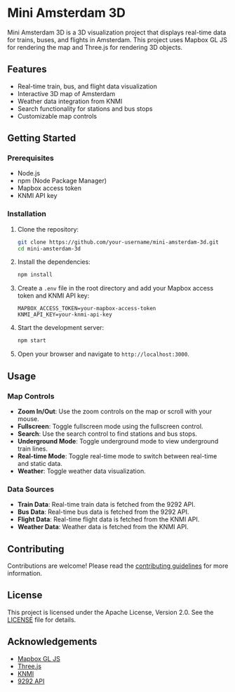 # Mini Amsterdam 3D

Mini Amsterdam 3D is a 3D visualization project that displays real-time data for trains, buses, and flights in Amsterdam. This project uses Mapbox GL JS for rendering the map and Three.js for rendering 3D objects.

## Features

- Real-time train, bus, and flight data visualization
- Interactive 3D map of Amsterdam
- Weather data integration from KNMI
- Search functionality for stations and bus stops
- Customizable map controls

## Getting Started

### Prerequisites

- Node.js
- npm (Node Package Manager)
- Mapbox access token
- KNMI API key

### Installation

1. Clone the repository:

   ```bash
   git clone https://github.com/your-username/mini-amsterdam-3d.git
   cd mini-amsterdam-3d
   ```

2. Install the dependencies:

   ```bash
   npm install
   ```

3. Create a `.env` file in the root directory and add your Mapbox access token and KNMI API key:

   ```env
   MAPBOX_ACCESS_TOKEN=your-mapbox-access-token
   KNMI_API_KEY=your-knmi-api-key
   ```

4. Start the development server:

   ```bash
   npm start
   ```

5. Open your browser and navigate to `http://localhost:3000`.

## Usage

### Map Controls

- **Zoom In/Out**: Use the zoom controls on the map or scroll with your mouse.
- **Fullscreen**: Toggle fullscreen mode using the fullscreen control.
- **Search**: Use the search control to find stations and bus stops.
- **Underground Mode**: Toggle underground mode to view underground train lines.
- **Real-time Mode**: Toggle real-time mode to switch between real-time and static data.
- **Weather**: Toggle weather data visualization.

### Data Sources

- **Train Data**: Real-time train data is fetched from the 9292 API.
- **Bus Data**: Real-time bus data is fetched from the 9292 API.
- **Flight Data**: Real-time flight data is fetched from the KNMI API.
- **Weather Data**: Weather data is fetched from the KNMI API.

## Contributing

Contributions are welcome! Please read the [contributing guidelines](CONTRIBUTING.md) for more information.

## License

This project is licensed under the Apache License, Version 2.0. See the [LICENSE](LICENSE) file for details.

## Acknowledgements

- [Mapbox GL JS](https://www.mapbox.com/mapbox-gl-js)
- [Three.js](https://threejs.org)
- [KNMI](https://www.knmi.nl)
- [9292 API](https://9292.nl)
